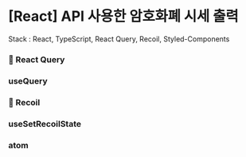 # [React] API 사용한 암호화폐 시세 출력

Stack : React, TypeScript, React Query, Recoil, Styled-Components

### 📌 React Query

### useQuery

### 📌 Recoil

### useSetRecoilState
### atom
